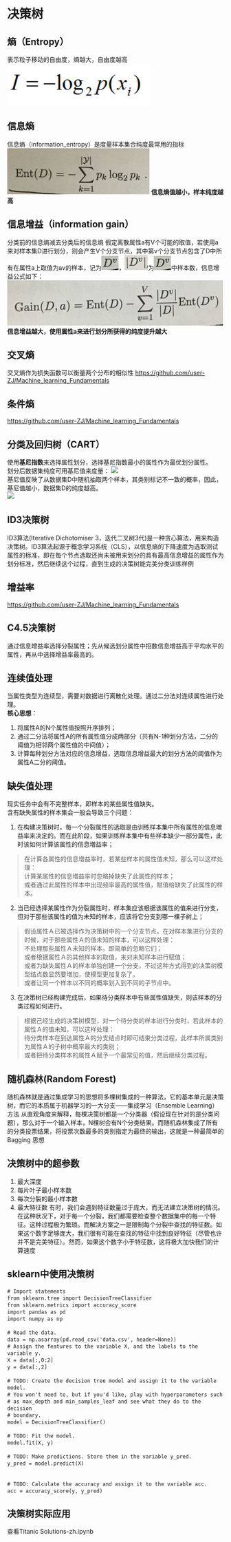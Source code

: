 # 决策树
## 熵（Entropy）
表示粒子移动的自由度，熵越大，自由度越高
![信息](image/entropy.png)

## 信息熵
信息熵（information_entropy）是度量样本集合纯度最常用的指标
![信息熵](image/information_entropy.png)
**信息熵值越小，样本纯度越高**

## 信息增益（information gain）
分类前的信息熵减去分类后的信息熵
假定离散属性a有V个可能的取值，若使用a来对样本集D进行划分，则会产生V个分支节点，其中第v个分支节点包含了D中所有在属性a上取值为av的样本，记为![DV](image/Dv.png)，![|DV|](image/Dv_abs.png)为![DV](image/Dv.png)中样本数，信息增益公式如下：
![信息增益](image/information_gain.png)
**信息增益越大，使用属性a来进行划分所获得的纯度提升越大**

## 交叉熵
交叉熵作为损失函数可以衡量两个分布的相似性
https://github.com/user-ZJ/Machine_learning_Fundamentals

## 条件熵
https://github.com/user-ZJ/Machine_learning_Fundamentals

## 分类及回归树（CART）
使用**基尼指数**来选择属性划分，选择基尼指数最小的属性作为最优划分属性。  
划分后数据集纯度可用基尼值来度量：
![](https://i.imgur.com/xlmYzqD.png)   
基尼值反映了从数据集D中随机抽取两个样本，其类别标记不一致的概率，因此，基尼值越小，数据集D的纯度越高。  
![](https://i.imgur.com/Sprr26t.png)  


## ID3决策树
ID3算法(Iterative Dichotomiser 3，迭代二叉树3代)是一种贪心算法，用来构造决策树。ID3算法起源于概念学习系统（CLS），以信息熵的下降速度为选取测试属性的标准，即在每个节点选取还尚未被用来划分的具有最高信息增益的属性作为划分标准，然后继续这个过程，直到生成的决策树能完美分类训练样例

## 增益率
https://github.com/user-ZJ/Machine_learning_Fundamentals

## C4.5决策树
通过信息增益率选择分裂属性；先从候选划分属性中招数信息增益高于平均水平的属性，再从中选择增益率最高的。  

## 连续值处理
当属性类型为连续型，需要对数据进行离散化处理。通过二分法对连续属性进行处理。  
**核心思想**：  
1. 将属性A的N个属性值按照升序排列；  
2. 通过二分法将属性A的所有属性值分成两部分（共有N-1种划分方法，二分的阈值为相邻两个属性值的中间值）；  
3. 计算每种划分方法对应的信息增益，选取信息增益最大的划分方法的阈值作为属性A二分的阈值。  


## 缺失值处理
现实任务中会有不完整样本，即样本的某些属性值缺失。  
含有缺失属性的样本集会一般会导致三个问题：  
1. 在构建决策树时，每一个分裂属性的选取是由训练样本集中所有属性的信息増益率来决定的。而在此阶段，如果训练样本集中有些样本缺少一部分属性，此时该如何计算该属性的信息増益率；  
> 在计算各属性的信息増益率时，若某些样本的属性值未知，那么可以这样处理：  
> 计算某属性的信息増益率时忽略掉缺失了此属性的样本；  
> 或者通过此属性的样本中出现频率最高的属性值，賦值给缺失了此属性的样本。  
2. 当已经选择某属性作为分裂属性时，样本集应该根据该属性的值来进行分支，但对于那些该属性的值为未知的样本，应该将它分支到哪一棵子树上；  
> 假设属性Ａ已被选择作为决策树中的一个分支节点，在对样本集进行分支的时候，对于那些属性Ａ的值未知的样本，可以这样处理：  
> 不处理那些属性Ａ未知的样本，即简单的忽略它们；  
> 或者根据属性Ａ的其他样本的取值，来对未知样本进行赋值；  
> 或者为缺失属性Ａ的样本单独创建一个分支，不过这种方式得到的决策树模型结点数显然要増加，使模型更加复杂了。   
> 或者让同一个样本以不同的概率划入到不同的子节点中。  
3. 在决策树已经构建完成后，如果待分类样本中有些属性值缺失，则该样本的分类过程如何进行。  
> 根据己经生成的决策树模型，对一个待分类的样本进行分类时，若此样本的属性Ａ的值未知，可以这样处理：  
> 待分类样本在到达属性Ａ的分支结点时即可结束分类过程，此样本所属类别为属性Ａ的子树中概率最大的类别；  
> 或者把待分类样本的属性Ａ赋予一个最常见的值，然后继续分类过程。  

## 随机森林(Random Forest)
随机森林就是通过集成学习的思想将多棵树集成的一种算法，它的基本单元是决策树，而它的本质属于机器学习的一大分支——集成学习（Ensemble Learning）方法
从直观角度来解释，每棵决策树都是一个分类器（假设现在针对的是分类问题），那么对于一个输入样本，N棵树会有N个分类结果。而随机森林集成了所有的分类投票结果，将投票次数最多的类别指定为最终的输出，这就是一种最简单的 Bagging 思想

## 决策树中的超参数
1. 最大深度
2. 每片叶子最小样本数
3. 每次分裂的最小样本数
4. 最大特征数
有时，我们会遇到特征数量过于庞大，而无法建立决策树的情况。在这种状况下，对于每一个分裂，我们都需要检查整个数据集中的每一个特征。这种过程极为繁琐。而解决方案之一是限制每个分裂中查找的特征数。如果这个数字足够庞大，我们很有可能在查找的特征中找到良好特征（尽管也许并不是完美特征）。然而，如果这个数字小于特征数，这将极大加快我们的计算速度

## sklearn中使用决策树
```
# Import statements 
from sklearn.tree import DecisionTreeClassifier
from sklearn.metrics import accuracy_score
import pandas as pd
import numpy as np

# Read the data.
data = np.asarray(pd.read_csv('data.csv', header=None))
# Assign the features to the variable X, and the labels to the variable y. 
X = data[:,0:2]
y = data[:,2]

# TODO: Create the decision tree model and assign it to the variable model.
# You won't need to, but if you'd like, play with hyperparameters such
# as max_depth and min_samples_leaf and see what they do to the decision
# boundary.
model = DecisionTreeClassifier()

# TODO: Fit the model.
model.fit(X, y)

# TODO: Make predictions. Store them in the variable y_pred.
y_pred = model.predict(X)


# TODO: Calculate the accuracy and assign it to the variable acc.
acc = accuracy_score(y, y_pred)
```

## 决策树实际应用
查看Titanic Solutions-zh.ipynb